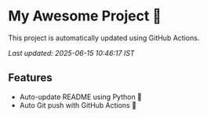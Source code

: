 # My Awesome Project 🚀

This project is automatically updated using GitHub Actions.

_Last updated: 2025-06-15 10:46:17 IST_

## Features
- Auto-update README using Python 🐍
- Auto Git push with GitHub Actions 🤖
